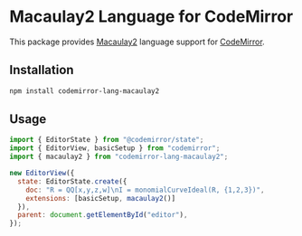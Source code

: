 # Macaulay2 Language for CodeMirror

This package provides [Macaulay2](https://macaulay2.com) language support for
[CodeMirror](https://codemirror.net/).

## Installation
```bash
npm install codemirror-lang-macaulay2
```

## Usage
```js
import { EditorState } from "@codemirror/state";
import { EditorView, basicSetup } from "codemirror";
import { macaulay2 } from "codemirror-lang-macaulay2";

new EditorView({
  state: EditorState.create({
    doc: "R = QQ[x,y,z,w]\nI = monomialCurveIdeal(R, {1,2,3})",
    extensions: [basicSetup, macaulay2()]
  }),
  parent: document.getElementById("editor"),
});
```
